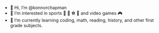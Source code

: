 - 👋 Hi, I’m @konnorchapman
- 👀 I’m interested in sports 🏀 🎾 ⚽ 🏈 and video games 🎮
- 🌱 I’m currently learning coding, math, reading, history, and other first grade subjects.

<!---
konnorchapman/konnorchapman is a ✨ special ✨ repository because its `README.md` (this file) appears on your GitHub profile.
You can click the Preview link to take a look at your changes.
--->
